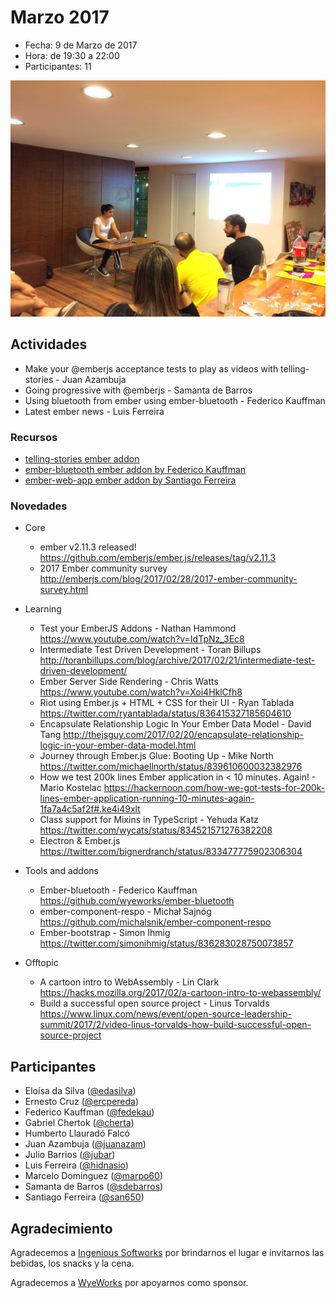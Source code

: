 # Marzo 2017

* Fecha: 9 de Marzo de 2017
* Hora: de 19:30 a 22:00
* Participantes: 11

![photo](./photo.jpg)

## Actividades

* Make your @emberjs acceptance tests to play as videos with telling-stories - Juan Azambuja 
* Going progressive with @emberjs - Samanta de Barros
* Using bluetooth from ember using ember-bluetooth - Federico Kauffman
* Latest ember news - Luis Ferreira

### Recursos

* [telling-stories ember addon](https://github.com/mvdwg/telling-stories)
* [ember-bluetooth ember addon by Federico Kauffman](https://github.com/wyeworks/ember-bluetooth)
* [ember-web-app ember addon by Santiago Ferreira](https://github.com/san650/ember-web-app)

### Novedades

* Core
  * ember v2.11.3 released!
    https://github.com/emberjs/ember.js/releases/tag/v2.11.3
  * 2017 Ember community survey
    http://emberjs.com/blog/2017/02/28/2017-ember-community-survey.html

* Learning
  * Test your EmberJS Addons - Nathan Hammond
    https://www.youtube.com/watch?v=IdTpNz_3Ec8
  * Intermediate Test Driven Development - Toran Billups
    http://toranbillups.com/blog/archive/2017/02/21/intermediate-test-driven-development/
  * Ember Server Side Rendering - Chris Watts
    https://www.youtube.com/watch?v=Xoi4HklCfh8
  * Riot using Ember.js + HTML + CSS for their UI - Ryan Tablada
    https://twitter.com/ryantablada/status/836415327185604610
  * Encapsulate Relationship Logic In Your Ember Data Model - David Tang
    http://thejsguy.com/2017/02/20/encapsulate-relationship-logic-in-your-ember-data-model.html
  * Journey through Ember.js Glue: Booting Up - Mike North
    https://twitter.com/michaellnorth/status/839610600032382976
  * How we test 200k lines Ember application in < 10 minutes. Again! - Mario Kostelac
    https://hackernoon.com/how-we-got-tests-for-200k-lines-ember-application-running-10-minutes-again-1fa7a4c5af2f#.ke4i49xlt
  * Class support for Mixins in TypeScript - Yehuda Katz
    https://twitter.com/wycats/status/834521571276382208
  * Electron & Ember.js
    https://twitter.com/bignerdranch/status/833477775902306304

* Tools and addons
  * Ember-bluetooth - Federico Kauffman
    https://github.com/wyeworks/ember-bluetooth
  * ember-component-respo - Michał Sajnóg
    https://github.com/michalsnik/ember-component-respo
  * Ember-bootstrap - Simon Ihmig
    https://twitter.com/simonihmig/status/836283028750073857

* Offtopic
  * A cartoon intro to WebAssembly - Lin Clark
    https://hacks.mozilla.org/2017/02/a-cartoon-intro-to-webassembly/
  * Build a successful open source project - Linus Torvalds
    https://www.linux.com/news/event/open-source-leadership-summit/2017/2/video-linus-torvalds-how-build-successful-open-source-project

## Participantes

* Eloísa da Silva ([@edasilva](https://github.com/edasilva))
* Ernesto Cruz ([@ercpereda](https://github.com/ercpereda))
* Federico Kauffman ([@fedekau](https://github.com/fedekau))
* Gabriel Chertok ([@cherta](https://github.com/cherta))
* Humberto Llauradó Falcó
* Juan Azambuja ([@juanazam](https://github.com/juanazam))
* Julio Barrios ([@jubar](https://github.com/jubar))
* Luis Ferreira ([@hidnasio](https://github.com/hidnasio))
* Marcelo Dominguez ([@marpo60](https://github.com/marpo60))
* Samanta de Barros ([@sdebarros](https://github.com/sdebarros))
* Santiago Ferreira ([@san650](https://github.com/san650))

## Agradecimiento

Agradecemos a [Ingenious Softworks](http://www.ingsw.com/) por brindarnos el lugar e
invitarnos las bebidas, los snacks y la cena.

Agradecemos a [WyeWorks](https://wyeworks.com/) por apoyarnos como sponsor.
